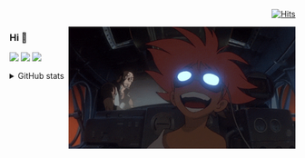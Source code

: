 <p align='right'
  
[![Hits](https://hits.seeyoufarm.com/api/count/incr/badge.svg?url=https%3A%2F%2Fgithub.com%2Fthalesmorandi%2Fthalesmorandi&count_bg=%2379C83D&title_bg=%23555555&icon=github.svg&icon_color=%23E7E7E7&title=visitas&edge_flat=false)](https://hits.seeyoufarm.com)

<img src="header.gif" align="right" width="400" />

### Hi 👋 



[<img src="https://img.shields.io/badge/linkedin-%230077B5.svg?&style=for-the-badge&logo=linkedin&logoColor=white" />](https://www.linkedin.com/in/thalesmorandi/) [<img src = "https://img.shields.io/badge/instagram-%23E4405F.svg?&style=for-the-badge&logo=instagram&logoColor=white">](https://www.instagram.com/thalesmorandi/) [<img src = "https://img.shields.io/badge/facebook-%231877F2.svg?&style=for-the-badge&logo=facebook&logoColor=white">](https://www.facebook.com/thalexmorandi)

<details>
  <summary>GitHub stats</summary>
  
![Thales github stats](https://github-readme-stats.vercel.app/api?username=thalesmorandi&theme=graywhite)  

</details>
